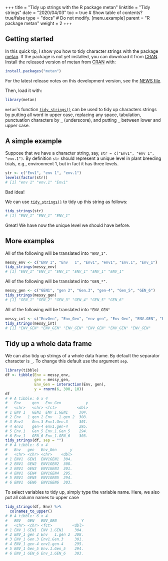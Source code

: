 +++
title = "Tidy up strings with the R package metan"
linktitle = "Tidy strings"
date = "2020/04/03"
toc = true  # Show table of contents? true/false
type = "docs"  # Do not modify.
[menu.example]
    parent = "R package metan"
    weight = 2
+++




## Getting started

In this quick tip, I show you how to tidy character strings with the package [metan](https://tiagoolivoto.github.io/metan/). If the package is not yet installed, you can download it from [CRAN](https://cran.r-project.org/web/packages/metan/).
Install the released version of metan from [CRAN](https://CRAN.R-project.org/package=metan) with:


```r
install.packages("metan")

```

For the latest release notes on this development version, see the [NEWS file](https://tiagoolivoto.github.io/metan/news/index.html).

Then, load it with:

```r
library(metan)
```

`metan`'s function [`tidy_strings()`](https://tiagoolivoto.github.io/metan/reference/utils_num_str.html) can be used to tidy up characters strings by putting all word in upper case, replacing any space, tabulation, punctuation characters by `_` (underscore), and putting `_` between lower and upper case.

## A simple example
Suppose that we have a character string, say, `str = c("Env1", "env 1", "env.1")`. By definition `str` should represent a unique level in plant breeding trials, e.g., environment 1, but in fact it has three levels.

```r
str <- c("Env1", "env 1", "env.1")
levels(factor(str))
# [1] "env 1" "env.1" "Env1"
```
Bad idea!

We can use [`tidy_strings()`](https://tiagoolivoto.github.io/metan/reference/utils_num_str.html) to tidy up this string as follows:


```r
tidy_strings(str)
# [1] "ENV_1" "ENV_1" "ENV_1"
```
Great! We have now the unique level we should have before.

## More examples
All of the following will be translated into `"ENV_1"`.

```r
messy_env <- c("ENV 1", "Env   1", "Env1", "env1", "Env.1", "Env_1")
tidy_strings(messy_env)
# [1] "ENV_1" "ENV_1" "ENV_1" "ENV_1" "ENV_1" "ENV_1"
```
All of the following will be translated into `"GEN_*"`.

```r
messy_gen <- c("GEN1", "gen 2", "Gen.3", "gen-4", "Gen_5", "GEN_6")
tidy_strings(messy_gen)
# [1] "GEN_1" "GEN_2" "GEN_3" "GEN_4" "GEN_5" "GEN_6"
```

All of the following will be translated into `"ENV_GEN"`

```r
messy_int <- c("EnvGen", "Env_Gen", "env gen", "Env Gen", "ENV.GEN", "ENV_GEN")
tidy_strings(messy_int)
# [1] "ENV_GEN" "ENV_GEN" "ENV_GEN" "ENV_GEN" "ENV_GEN" "ENV_GEN"
```



## Tidy up a whole data frame
We can also tidy up strings of a whole data frame. By default the separator character is `_`. To change this default use the argument `sep`.

```r
library(tibble)
df <- tibble(Env = messy_env,
             gen = messy_gen,
             Env_Gen = interaction(Env, gen),
             y = rnorm(6, 300, 10))
df
# # A tibble: 6 x 4
#   Env     gen   Env_Gen           y
#   <chr>   <chr> <fct>         <dbl>
# 1 ENV 1   GEN1  ENV 1.GEN1     304.
# 2 Env   1 gen 2 Env   1.gen 2  308.
# 3 Env1    Gen.3 Env1.Gen.3     301.
# 4 env1    gen-4 env1.gen-4     295.
# 5 Env.1   Gen_5 Env.1.Gen_5    294.
# 6 Env_1   GEN_6 Env_1.GEN_6    303.
tidy_strings(df, sep = "")
# # A tibble: 6 x 4
#   Env   gen   Env_Gen      y
#   <chr> <chr> <chr>    <dbl>
# 1 ENV1  GEN1  ENV1GEN1  304.
# 2 ENV1  GEN2  ENV1GEN2  308.
# 3 ENV1  GEN3  ENV1GEN3  301.
# 4 ENV1  GEN4  ENV1GEN4  295.
# 5 ENV1  GEN5  ENV1GEN5  294.
# 6 ENV1  GEN6  ENV1GEN6  303.
```

To select variables to tidy up, simply type the variable name. Here, we also put all column names to upper case

```r
tidy_strings(df, Env) %>% 
  colnames_to_upper()
# # A tibble: 6 x 4
#   ENV   GEN   ENV_GEN           Y
#   <chr> <chr> <fct>         <dbl>
# 1 ENV_1 GEN1  ENV 1.GEN1     304.
# 2 ENV_1 gen 2 Env   1.gen 2  308.
# 3 ENV_1 Gen.3 Env1.Gen.3     301.
# 4 ENV_1 gen-4 env1.gen-4     295.
# 5 ENV_1 Gen_5 Env.1.Gen_5    294.
# 6 ENV_1 GEN_6 Env_1.GEN_6    303.
```

